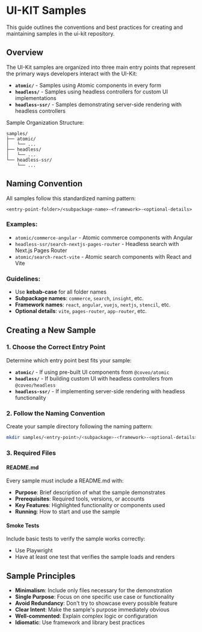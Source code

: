 # UI-KIT Samples

This guide outlines the conventions and best practices for creating and maintaining samples in the ui-kit repository.

## Overview

The UI-Kit samples are organized into three main entry points that represent the primary ways developers interact with the UI-Kit:

- **`atomic/`** - Samples using Atomic components in every form
- **`headless/`** - Samples using headless controllers for custom UI implementations  
- **`headless-ssr/`** - Samples demonstrating server-side rendering with headless controllers

Sample Organization Structure:

```
samples/
├── atomic/
│   └── ...
├── headless/
│   └── ...
└── headless-ssr/
    └── ...
```

## Naming Convention

All samples follow this standardized naming pattern:

```
<entry-point-folder>/<subpackage-name>-<framework>-<optional-details>
```

### Examples:
- `atomic/commerce-angular` - Atomic commerce components with Angular
- `headless-ssr/search-nextjs-pages-router` - Headless search with Next.js Pages Router
- `atomic/search-react-vite` - Atomic search components with React and Vite

### Guidelines:
- Use **kebab-case** for all folder names
- **Subpackage names**: `commerce`, `search`, `insight`, etc.
- **Framework names**: `react`, `angular`, `vuejs`, `nextjs`, `stencil`, etc.
- **Optional details**: `vite`, `pages-router`, `app-router`, etc.

## Creating a New Sample

### 1. Choose the Correct Entry Point

Determine which entry point best fits your sample:

- **`atomic/`** - If using pre-built UI components from `@coveo/atomic`
- **`headless/`** - If building custom UI with headless controllers from `@coveo/headless`
- **`headless-ssr/`** - If implementing server-side rendering with headless functionality

### 2. Follow the Naming Convention

Create your sample directory following the naming pattern:
```bash
mkdir samples/<entry-point>/<subpackage>-<framework>-<optional-details>
```

### 3. Required Files

#### README.md
Every sample must include a README.md with:
- **Purpose**: Brief description of what the sample demonstrates
- **Prerequisites**: Required tools, versions, or accounts
- **Key Features**: Highlighted functionality or components used
- **Running**: How to start and use the sample


#### Smoke Tests
Include basic tests to verify the sample works correctly:
- Use Playwright
- Have at least one test that verifies the sample loads and renders

## Sample Principles

- **Minimalism**: Include only files necessary for the demonstration
- **Single Purpose**: Focus on one specific use case or functionality
- **Avoid Redundancy**: Don't try to showcase every possible feature
- **Clear Intent**: Make the sample's purpose immediately obvious
- **Well-commented**: Explain complex logic or configuration
- **Idiomatic**: Use framework and library best practices


